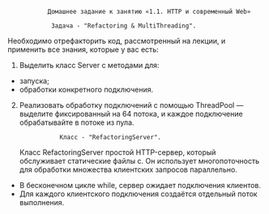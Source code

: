                Домашнее задание к занятию «1.1. HTTP и современный Web»

                Задача - "Refactoring & MultiThreading".
Необходимо отрефакторить код, рассмотренный на лекции, и применить все 
знания, которые у вас есть:

1. Выделить класс Server с методами для:

- запуска;
- обработки конкретного подключения.
2. Реализовать обработку подключений с помощью ThreadPool — выделите фиксированный на 64 потока, и каждое подключение обрабатывайте в потоке из пула.  

                  Класс - "RefactoringServer".     

    Класс RefactoringServer простой HTTP-сервер, который обслуживает статические файлы с. Он использует многопоточность для обработки множества клиентских запросов параллельно.   
-  В бесконечном цикле while, сервер ожидает подключения клиентов.
-  Для каждого клиентского подключения создаётся отдельный поток выполнения. 


 
                  
